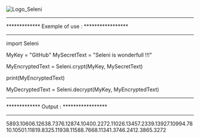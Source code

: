 ![Logo_Seleni](https://user-images.githubusercontent.com/97795002/149631677-73c05bbb-4e2d-44a2-9a89-ba9a1f4c78f3.png)


*****************************************************
*************   Exemple of use :    *****************
*****************************************************


import Seleni

MyKey = "GitHub"
MySecretText = "Seleni is wonderfull !!!"

MyEncryptedText = Seleni.crypt(MyKey, MySecretText)

print(MyEncryptedText)

MyDecryptedText = Seleni.decrypt(MyKey, MyEncryptedText)


*****************************************************
*************        Output :       *****************
*****************************************************

5893.10606.12638.7376.12874.10400.2272.11026.13457.2339.13927.10994.7810.10501.11819.8325.11938.11588.7668.11341.3746.2412.3865.3272

